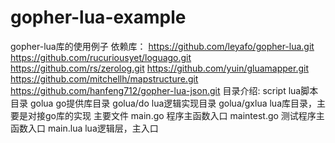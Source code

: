 # gopher-lua-example
gopher-lua库的使用例子
依赖库：
https://github.com/leyafo/gopher-lua.git
https://github.com/rucuriousyet/loguago.git
https://github.com/rs/zerolog.git
https://github.com/yuin/gluamapper.git
https://github.com/mitchellh/mapstructure.git
https://github.com/hanfeng712/gopher-lua-json.git
目录介绍:
script	lua脚本目录
golua	go提供库目录
golua/do	lua逻辑实现目录
golua/gxlua lua库目录，主要是对接go库的实现
主要文件
main.go	程序主函数入口
maintest.go 测试程序主函数入口
main.lua lua逻辑层，主入口
